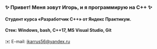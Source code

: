### ✨ Привет! Меня зовут Игорь, и я программирую на C++ ✨
#### Студент курса «Разработчик С++» от Яндекс Практикум.

#### **Стек:** Windows, bash, C++17, MS Visual Studio, Git

✉️ E-mail: ikarrus56@yandex.ru
